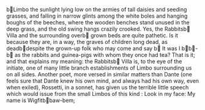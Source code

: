 b Limbo
the sunlight lying low on the armies of tall daisies and seeding grasses, and falling in narrow glints among the white boles and hanging boughs of the beeches, where the wooden benches stand unused in the deep grass, and the old swing hangs crazily crooked. Yes, the Rabbitsb  Villa and the surrounding overb  grown beds are quite pathetic. Is it because they are, in a way, the graves of children long dead, as deadb despite the grown-up folk who may come and say b  It was I b b -b  as the rabbits and guinea-pigs with whom they once had tea? That is it; and that explains my meaning: the Rabbitsb  Villa is, to the eye of the initiate, one of many little branch establishments of Limbo surrounding us on all sides. Another poet, more versed in similar matters than Dante (one feels sure that Dante knew his own mind, and always had his own way, even when exiled), Rossetti, in a sonnet, has given us the terrible little speech which would issue from the small Limbos of this kind :
Look in my face: My name is Wigfitb baw-bem;

